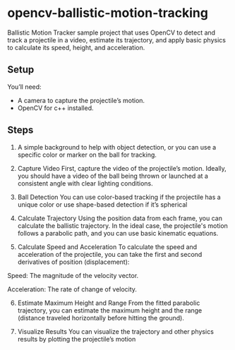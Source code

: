 # opencv-ballistic-motion-tracking
Ballistic Motion Tracker sample project that uses OpenCV to detect and track a projectile in a video, estimate its trajectory, and apply basic physics to calculate its speed, height, and acceleration.

Setup
--
You’ll need:
- A camera to capture the projectile’s motion.
- OpenCV for c++ installed.

Steps
--

1. A simple background to help with object detection, or you can use a specific color or marker on the ball for tracking.

2. Capture Video
First, capture the video of the projectile’s motion. Ideally, you should have a video of the ball being thrown or launched at a consistent angle with clear lighting conditions.

3. Ball Detection
You can use color-based tracking if the projectile has a unique color or use shape-based detection if it’s spherical

4. Calculate Trajectory
Using the position data from each frame, you can calculate the ballistic trajectory. In the ideal case, the projectile's motion follows a parabolic path, and you can use basic kinematic equations.

5. Calculate Speed and Acceleration
To calculate the speed and acceleration of the projectile, you can take the first and second derivatives of position (displacement):

Speed: The magnitude of the velocity vector.

Acceleration: The rate of change of velocity.

6. Estimate Maximum Height and Range
From the fitted parabolic trajectory, you can estimate the maximum height and the range (distance traveled horizontally before hitting the ground).

7. Visualize Results
You can visualize the trajectory and other physics results by plotting the projectile’s motion
